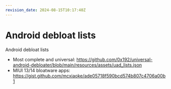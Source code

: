 ```yaml
---
revision_date: 2024-08-15T10:17:40Z
---
```

# Android debloat lists
Android debloat lists
* Most complete and universal: https://github.com/0x192/universal-android-debloater/blob/main/resources/assets/uad_lists.json
* MIUI 13/14 bloatware apps: https://gist.github.com/mcxiaoke/ade05718f590bcd574b807c4706a00b1